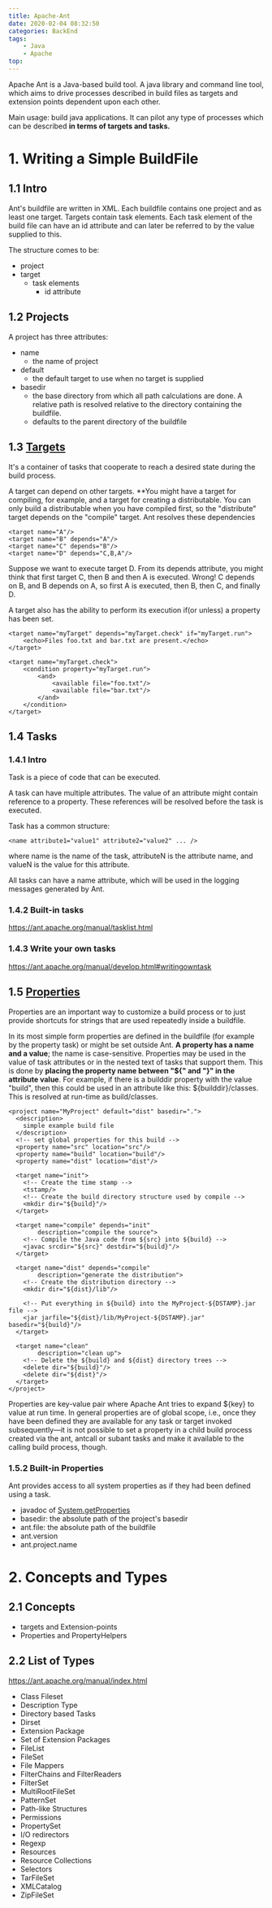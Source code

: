 ```yaml
---
title: Apache-Ant
date: 2020-02-04 08:32:50
categories: BackEnd
tags:
    - Java
    - Apache
top:
---
```

Apache Ant is a Java-based build tool. A java library and command line tool, which aims to drive processes described in build files as targets and extension points dependent upon each other. 

Main usage: build java applications. It can pilot any type of processes which can be described **in terms of targets and tasks.**

# 1. Writing a Simple BuildFile

## 1.1 Intro 

Ant's buildfile are written in XML. Each buildfile contains one project and as least one target. Targets contain task elements. Each task element of the build file can have an id attribute and can later be referred to by the value supplied to this. 

The structure comes to be: 

+ project 
+ target
    + task elements
        + id attribute 

## 1.2 Projects

A project has three attributes: 

+ name 
    + the name of project
+ default
    + the default target to use when no target is supplied 
+ basedir
    + the base directory from which all path calculations are done. A relative path is resolved relative to the directory containing the buildfile. 
    + defaults to the parent directory of the buildfile 

## 1.3 [Targets](https://ant.apache.org/manual/targets.html)

It's a container of tasks that cooperate to reach a desired state during the build process. 

A target can depend on other targets. **You might have a target for compiling, for example, and a target for creating a distributable. You can only build a distributable when you have compiled first, so the "distribute" target depends on the "compile" target. Ant resolves these dependencies

    <target name="A"/>
    <target name="B" depends="A"/>
    <target name="C" depends="B"/>
    <target name="D" depends="C,B,A"/>
    
Suppose we want to execute target D. From its depends attribute, you might think that first target C, then B and then A is executed. Wrong! C depends on B, and B depends on A, so first A is executed, then B, then C, and finally D.

A target also has the ability to perform its execution if(or unless) a property has been set. 

    <target name="myTarget" depends="myTarget.check" if="myTarget.run">
        <echo>Files foo.txt and bar.txt are present.</echo>
    </target>
    
    <target name="myTarget.check">
        <condition property="myTarget.run">
            <and>
                <available file="foo.txt"/>
                <available file="bar.txt"/>
            </and>
        </condition>
    </target>

## 1.4 Tasks 

### 1.4.1 Intro 

Task is a piece of code that can be executed. 

A task can have multiple attributes. The value of an attribute might contain reference to a property. These references will be resolved before the task is executed. 

Task has a common structure: 

    <name attribute1="value1" attribute2="value2" ... />

where name is the name of the task, attributeN is the attribute name, and valueN is the value for this attribute.

All tasks can have a name attribute, which will be used in the logging messages generated by Ant. 

### 1.4.2 Built-in tasks 

https://ant.apache.org/manual/tasklist.html 
### 1.4.3 Write your own tasks

https://ant.apache.org/manual/develop.html#writingowntask
## 1.5 [Properties](https://ant.apache.org/manual/properties.html#if+unless)

Properties are an important way to customize a build process or to just provide shortcuts for strings that are used repeatedly inside a buildfile.

In its most simple form properties are defined in the buildfile (for example by the property task) or might be set outside Ant. **A property has a name and a value**; the name is case-sensitive. Properties may be used in the value of task attributes or in the nested text of tasks that support them. This is done by **placing the property name between "${" and "}" in the attribute value**. For example, if there is a builddir property with the value "build", then this could be used in an attribute like this: ${builddir}/classes. This is resolved at run-time as build/classes.

    <project name="MyProject" default="dist" basedir=".">
      <description>
        simple example build file
      </description>
      <!-- set global properties for this build -->
      <property name="src" location="src"/>
      <property name="build" location="build"/>
      <property name="dist" location="dist"/>
    
      <target name="init">
        <!-- Create the time stamp -->
        <tstamp/>
        <!-- Create the build directory structure used by compile -->
        <mkdir dir="${build}"/>
      </target>
    
      <target name="compile" depends="init"
            description="compile the source">
        <!-- Compile the Java code from ${src} into ${build} -->
        <javac srcdir="${src}" destdir="${build}"/>
      </target>
    
      <target name="dist" depends="compile"
            description="generate the distribution">
        <!-- Create the distribution directory -->
        <mkdir dir="${dist}/lib"/>
    
        <!-- Put everything in ${build} into the MyProject-${DSTAMP}.jar file -->
        <jar jarfile="${dist}/lib/MyProject-${DSTAMP}.jar" basedir="${build}"/>
      </target>
    
      <target name="clean"
            description="clean up">
        <!-- Delete the ${build} and ${dist} directory trees -->
        <delete dir="${build}"/>
        <delete dir="${dist}"/>
      </target>
    </project>
    
Properties are key-value pair where Apache Ant tries to expand ${key} to value at run time.  In general properties are of global scope, i.e., once they have been defined they are available for any task or target invoked subsequently—it is not possible to set a property in a child build process created via the ant, antcall or subant tasks and make it available to the calling build process, though. 

### 1.5.2 Built-in Properties

Ant provides access to all system properties as if they had been defined using a <property> task. 
+ javadoc of [System.getProperties](https://docs.oracle.com/javase/8/docs/api/java/lang/System.html#getProperties--)
+ basedir: the absolute path of the project's basedir 
+ ant.file: the absolute path of the buildfile
+ ant.version
+ ant.project.name 

# 2. Concepts and Types

## 2.1 Concepts

+ targets and Extension-points 
+ Properties and PropertyHelpers

## 2.2 List of Types 
https://ant.apache.org/manual/index.html 

+ Class Fileset 
+ Description Type 
+ Directory based Tasks
+ Dirset
+ Extension Package 
+ Set of Extension Packages
+ FileList
+ FileSet 
+ File Mappers 
+ FilterChains and FilterReaders
+ FilterSet 
+ MultiRootFileSet 
+ PatternSet 
+ Path-like Structures
+ Permissions
+ PropertySet 
+ I/O redirectors 
+ Regexp
+ Resources 
+ Resource Collections 
+ Selectors 
+ TarFileSet 
+ XMLCatalog 
+ ZipFileSet 